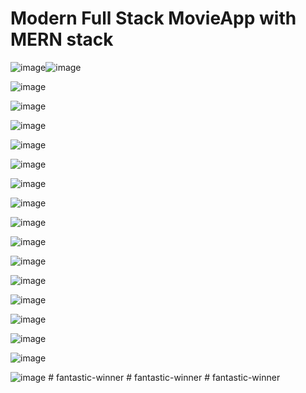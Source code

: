 # Modern Full Stack MovieApp with MERN stack

![image](https://github.com/felipolis/MovieApp-MERN/blob/master/client/src/design/login.png?raw=true)![image](https://github.com/felipolis/MovieApp-MERN/blob/master/client/src/design/register.png?raw=true)

![image](https://github.com/felipolis/MovieApp-MERN/blob/master/client/src/design/home-top.png?raw=true)

![image](https://github.com/felipolis/MovieApp-MERN/blob/master/client/src/design/theme.png?raw=true)

![image](https://github.com/felipolis/MovieApp-MERN/blob/master/client/src/design/home-popular.png?raw=true)

![image](https://github.com/felipolis/MovieApp-MERN/blob/master/client/src/design/home-rated.png?raw=true)

![image](https://github.com/felipolis/MovieApp-MERN/blob/master/client/src/design/movies.png?raw=true)

![image](https://github.com/felipolis/MovieApp-MERN/blob/master/client/src/design/tv.png?raw=true)

![image](https://github.com/felipolis/MovieApp-MERN/blob/master/client/src/design/search-movie.png?raw=true)

![image](https://github.com/felipolis/MovieApp-MERN/blob/master/client/src/design/search-tv.png?raw=true)

![image](https://github.com/felipolis/MovieApp-MERN/blob/master/client/src/design/search-people.png?raw=true)

![image](https://github.com/felipolis/MovieApp-MERN/blob/master/client/src/design/media-detail.png?raw=true)

![image](https://github.com/felipolis/MovieApp-MERN/blob/master/client/src/design/media-videos.png?raw=true)

![image](https://github.com/felipolis/MovieApp-MERN/blob/master/client/src/design/media-backdrops.png?raw=true)

![image](https://github.com/felipolis/MovieApp-MERN/blob/master/client/src/design/mediareviews.png?raw=true)

![image](https://github.com/felipolis/MovieApp-MERN/blob/master/client/src/design/favorites.png?raw=true)

![image](https://github.com/felipolis/MovieApp-MERN/blob/master/client/src/design/reviews.png?raw=true)

![image](https://github.com/felipolis/MovieApp-MERN/blob/master/client/src/design/update-password.png?raw=true)
#   f a n t a s t i c - w i n n e r  
 #   f a n t a s t i c - w i n n e r  
 # fantastic-winner
